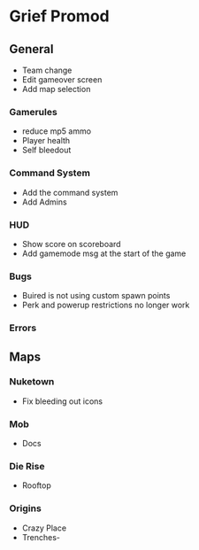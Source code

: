 # Grief Promod


## General

- Team change
- Edit gameover screen
- Add map selection

### Gamerules

- reduce mp5 ammo
- Player health
- Self bleedout

### Command System

- Add the command system
- Add Admins

### HUD

- Show score on scoreboard
- Add gamemode msg at the start of the game

### Bugs

- Buired is not using custom spawn points
- Perk and powerup restrictions no longer work

### Errors





## Maps

### Nuketown

- Fix bleeding out icons

### Mob

- Docs

### Die Rise

- Rooftop

### Origins

- Crazy Place
- Trenches-